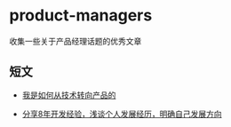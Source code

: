 # product-managers
收集一些关于产品经理话题的优秀文章

## 短文

- [我是如何从技术转向产品的][1]
- [分享8年开发经验，浅谈个人发展经历，明确自己发展方向][3]


  [1]: http://www.woshipm.com/pmd/224062.html
  [3]: http://kb.cnblogs.com/page/104736/
